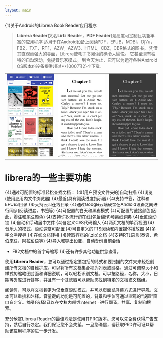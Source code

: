 ```yaml
---
layout: main
---
```


{1}关于Android的Librera Book Reader应用程序

> **Librera Reader**(又名**Lirbi Reader**，**PDF Reader**)是高度可定制且功能丰富的应用程序
适用于在Android设备上阅读PDF，EPUB，MOBI，DjVu，FB2，TXT，RTF，AZW，AZW3，HTML，CBZ，CBR格式的图书。
凭借其直观而强大的界面，Librera使电子书阅读的确令人愉悦。
它甚至具有独特的自动滚动，免提音乐家模式。
到今天为止，它可以为运行各种Android OS版本的设备提供超过**1000万{2}个下载。

||||
|-|-|-|
|![](1.png)|![](2.png)|![](3.png)|

# librera的一些主要功能

{4}通过可配置的标准轻松查找文档：
{4}(用户预设文件夹的)自动扫描
{4}浏览(使用应用内文件浏览器)
{4}最近(具有阅读进度指示器)
{4}支持书签，注释和EPUB3目录
{4}支持云和在线目录
{4}通过Google云端硬盘在Android设备之间进行同步(阅读进度，书签等)
{4}可配置的白天和黑夜模式
{4}可配置的链接颜色(因此，脚注和尾注颜色)
{4}支持许多流行的在线(包括翻译)和离线词典
{4}垂直滚动锁
{4}自动和手动居中文件
{4}自定义CSS代码输入
{4}两页文档的单页视图
{4}音乐人的模式，滚动速度可配置
{4}可自定义的TTS阅读和内置媒体播放器
{4}多字文字搜寻
{4}在线文档转换
{4}读取存档的(.zip)文档
{4}支持RTL语言(泰语，希伯来语，阿拉伯语等)
{4}导入和导出设置，自动备份当前会话
* FB2文档中的首字母缩写
{4}还有许多其他功能供您查看。

使用**Librera Reader**，您可以通过指定要包括的格式和要扫描的文件夹来轻松创建所有文档的自维护库。可以将所有文档集合视为列表或网格。通过可调整大小和样式的缩略图封面和详细说明，可以轻松识别文档。可以按路径，名称，大小，日期等对库进行排序，并且有一个过滤器可以帮助您找到特定的文档或文档组。

阅读时，可以将文档锁定为仅垂直滚动模式，并可以页面或屏幕方式进行导航。文本可以重排和注释。音量键的功能是可配置的，背景和字体可通过直观的“设置”窗口自定义。摘录(选择)可以在文档内部或Internet上进行翻译，共享，复制和搜索。

充分欣赏Librera Reader的最佳方法是使用其PRO版本。您可以先免费获得广告支持，然后自行决定。我们保证您不会失望。一旦您确信，请获取PRO许可证以帮助该应用程序的进一步开发。

